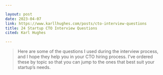 ```yaml
---

layout: post
date: 2023-04-07
link: https://www.karllhughes.com/posts/cto-interview-questions
title: 24 Startup CTO Interview Questions
cited: Karl Hughes

---
```


> Here are some of the questions I used during the interview process, and I hope they help you in your CTO hiring process. I’ve ordered these by topic so that you can jump to the ones that best suit your startup’s needs.